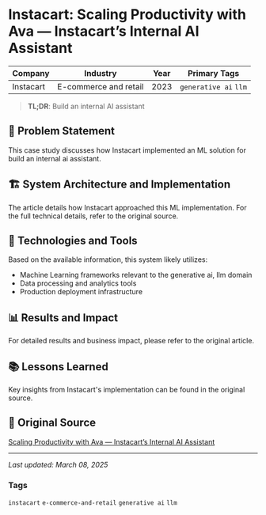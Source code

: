 # Instacart: Scaling Productivity with Ava — Instacart’s Internal AI Assistant

| Company | Industry | Year | Primary Tags | 
|---------|----------|------|--------------|
| Instacart | E-commerce and retail | 2023 | `generative ai` `llm` |

> **TL;DR**: Build an internal AI assistant

## 📝 Problem Statement

This case study discusses how Instacart implemented an ML solution for build an internal ai assistant.

## 🏗️ System Architecture and Implementation

The article details how Instacart approached this ML implementation. For the full technical details, refer to the original source.

## 🔧 Technologies and Tools

Based on the available information, this system likely utilizes:

- Machine Learning frameworks relevant to the generative ai, llm domain
- Data processing and analytics tools
- Production deployment infrastructure

## 📊 Results and Impact

For detailed results and business impact, please refer to the original article.

## 📚 Lessons Learned

Key insights from Instacart's implementation can be found in the original source.

## 🔗 Original Source

[Scaling Productivity with Ava — Instacart’s Internal AI Assistant](https://tech.instacart.com/scaling-productivity-with-ava-instacarts-internal-ai-assistant-ed7f02558d84)

---

*Last updated: March 08, 2025*

### Tags

`instacart` `e-commerce-and-retail` `generative ai` `llm`
